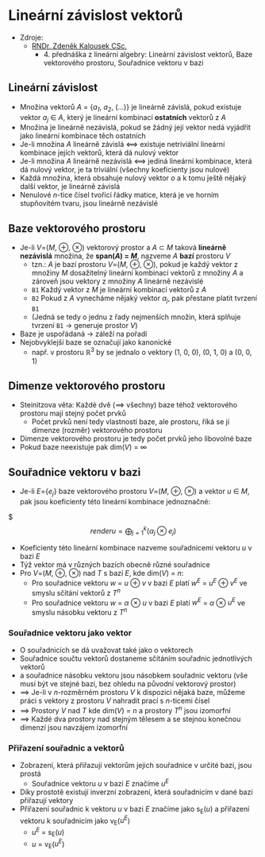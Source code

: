 # Lineárnı́ závislost vektorů

* Zdroje:
  * [RNDr. Zdeněk Kalousek CSc.](https://kma.fp.tul.cz/?view=article&id=600&catid=147)
    * 4\. přednáška z lineární algebry: Lineárnı́ závislost vektorů, Baze vektorového prostoru, Souřadnice vektoru v bazi

## Lineární závislost

* Množina vektorů _A_ = {_a<sub>1</sub>_, _a<sub>2</sub>_, (...)} je lineárně závislá, pokud existuje vektor _a<sub>j</sub>_ ∈ _A_, který je lineární kombinací **ostatních** vektorů z _A_
* Množina je lineárně nezávislá, pokud se žádný její vektor nedá vyjádřit jako lineární kombinace těch ostatních
* Je-li množina _A_ lineárně závislá ⟺ existuje netriviální lineární kombinace jejích vektorů, která dá nulový vektor
* Je-li množina _A_ lineárně nezávislá ⟺ jediná lineární kombinace, která dá nulový vektor, je ta triviální (všechny koeficienty jsou nulové)
* Každá množina, která obsahuje nulový vektor _o_ a k tomu ještě nějaký další vektor, je lineárně závislá
* Nenulové _n_-tice čísel tvořící řádky matice, která je ve horním stupňovitém tvaru, jsou lineárně nezávislé

## Baze vektorového prostoru

* Je-li _V_=(_M_, ⊕, ⊗) vektorový prostor a _A_ ⊂ _M_ taková **lineárně nezávislá** množina, že **span(_A_) = _M_**, nazveme _A_ **bazí** prostoru _V_
  * tzn.: _A_ je bazí prostoru _V_=(_M_, ⊕, ⊗), pokud je každý vektor z množiny _M_ dosažitelný lineární kombinací vektorů z množiny _A_ a zároveň jsou vektory z množiny _A_ lineárně nezávislé
  * `B1` Každý vektor z _M_ je lineární kombinací vektorů z _A_
  * `B2` Pokud z _A_ vynecháme nějaký vektor _a<sub>j</sub>_, pak přestane platit tvrzení `B1`
  * (Jedná se tedy o jednu z řady nejmenších množin, která splňuje tvrzení `B1` → generuje prostor _V_)
* Baze je uspořádaná → záleží na pořadí
* Nejobvyklejší baze se označují jako kanonické
  * např. v prostoru ℝ<sup>3</sup> by se jednalo o vektory (1, 0, 0), (0, 1, 0) a (0, 0, 1)

## Dimenze vektorového prostoru

* Steinitzova věta: Každé dvě (⟹ všechny) baze téhož vektorového prostoru mají stejný počet prvků
  * Počet prvků není tedy vlastností baze, ale prostoru, říká se jí dimenze (rozměr) vektorového prostoru
* Dimenze vektorového prostoru je tedy počet prvků jeho libovolné baze
* Pokud baze neexistuje pak dim(_V_) = ∞

## Souřadnice vektoru v bazi

* Je-li  _E_={_e<sub>j</sub>_} baze vektorového prostoru _V_=(_M_, ⊕, ⊗) a vektor _u_ ∈ _M_, pak jsou koeficienty této lineární kombinace jednoznačné:

$$$render
u=\bigoplus_{j=1}^k(\alpha_j\otimes e_j)
$$

* Koeficienty této lineární kombinace nazveme souřadnicemi vektoru _u_ v bazi _E_
* Týž vektor má v různých bazích obecně různé souřadnice
* Pro _V_=(_M_, ⊕, ⊗) nad _T_ s bazí _E_, kde dim(_V_) = _n_:
  * Pro souřadnice vektoru _w_ = _u_ ⊕ _v_ v bazi _E_ platí _w<sup>E</sup>_ = _u<sup>E</sup>_ ⊕ _v<sup>E</sup>_ ve smyslu sčítání vektorů z _T<sup>n</sup>_
  * Pro souřadnice vektoru _w_ = _α_ ⊗ _u_ v bazi _E_ platí _w<sup>E</sup>_ = _α_ ⊗ _u<sup>E</sup>_ ve smyslu násobku vektoru z _T<sup>n</sup>_

### Souřadnice vektoru jako vektor

* O souřadnicích se dá uvažovat také jako o vektorech
* Souřadnice součtu vektorů dostaneme sčítáním souřadnic jednotlivých vektorů
* a souřadnice násobku vektoru jsou násobkem souřadnic vektoru (vše musí být ve stejné bazi, bez ohledu na původní vektorový prostor)
* ⟹ Je-li v _n_-rozměrném prostoru _V_ k dispozici nějaká baze, můžeme práci s vektory z prostoru _V_ nahradit prací s _n_-ticemi čísel
* ⟹ Prostory _V_ nad _T_ kde dim(_V_) = _n_ a prostory _T<sup>n</sup>_ jsou izomorfní
* ⟹ Každé dva prostory nad stejným tělesem a se stejnou konečnou dimenzí jsou navzájem izomorfní

### Přiřazení souřadnic a vektorů

* Zobrazení, která přiřazují vektorům jejich souřadnice v určité bazi, jsou prostá
  * Souřadnice vektoru _u_ v bazi _E_ značíme _u<sup>E</sup>_
* Díky prostotě existují inverzní zobrazení, která souřadnicím v dané bazi přiřazují vektory
* Přiřazení souřadnic k vektoru _u_ v bazi _E_ značíme jako s<sub>E</sub>(_u_) a přiřazení vektoru k souřadnicím jako v<sub>E</sub>(_u<sup>E</sup>_)
  * _u<sup>E</sup>_ = s<sub>E</sub>(_u_)
  * _u_ = v<sub>E</sub>(_u<sup>E</sup>_)
